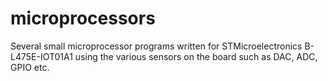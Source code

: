 # microprocessors
Several small microprocessor programs written for STMicroelectronics B-L475E-IOT01A1 using the various sensors on the board such as DAC, ADC, GPIO etc.
